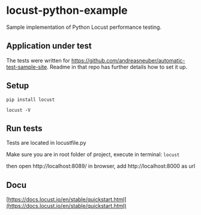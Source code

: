 # locust-python-example
Sample implementation of Python Locust performance testing.

## Application under test
The tests were written for https://github.com/andreasneuber/automatic-test-sample-site.
Readme in that repo has further details how to set it up.

## Setup
```
pip install locust

locust -V
```

## Run tests 
Tests are located in locustfile.py

Make sure you are in root folder of project, execute in terminal: `locust`

then open http://localhost:8089/ in browser, add http://localhost:8000 as url


## Docu
[https://docs.locust.io/en/stable/quickstart.html](https://docs.locust.io/en/stable/quickstart.html)
